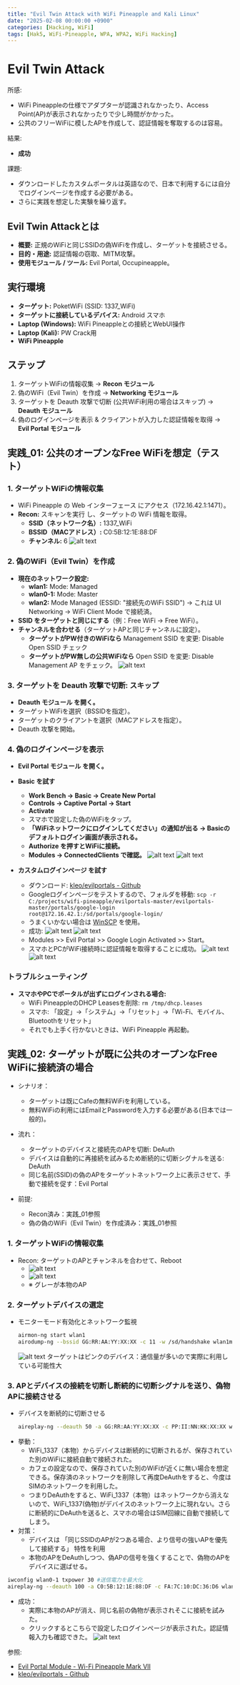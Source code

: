 ```yaml
---
title: "Evil Twin Attack with WiFi Pineapple and Kali Linux"
date: "2025-02-08 00:00:00 +0900"
categories: [Hacking, WiFi]
tags: [Hak5, WiFi-Pineapple, WPA, WPA2, WiFi Hacking]
---
```


# Evil Twin Attack

所感: 
- WiFi Pineappleの仕様でアダプターが認識されなかったり、Access Point(AP)が表示されなかったりで少し時間がかかった。
- 公共のフリーWiFiに模したAPを作成して、認証情報を奪取するのは容易。

結果: 
- **成功**

課題: 
- ダウンロードしたカスタムポータルは英語なので、日本で利用するには自分でログインページを作成する必要がある。
- さらに実践を想定した実験を繰り返す。

## Evil Twin Attackとは

- **概要:** 正規のWiFiと同じSSIDの偽WiFiを作成し、ターゲットを接続させる。
- **目的・用途:** 認証情報の窃取、MITM攻撃。
- **使用モジュール / ツール:** Evil Portal, Occupineapple。

## 実行環境

- **ターゲット:** PoketWiFi (SSID: 1337_WiFi)
- **ターゲットに接続しているデバイス:** Android スマホ
- **Laptop (Windows):** WiFi Pineappleとの接続とWebUI操作
- **Laptop (Kali):** PW Crack用
- **WiFi Pineapple**

## ステップ
1. ターゲットWiFiの情報収集 → **Recon モジュール**
2. 偽のWiFi（Evil Twin）を作成 → **Networking モジュール**
3. ターゲットを Deauth 攻撃で切断 (公共WiFi利用の場合はスキップ) → **Deauth モジュール**
4. 偽のログインページを表示 & クライアントが入力した認証情報を取得 → **Evil Portal モジュール**

## 実践_01: 公共のオープンなFree WiFiを想定（テスト）

### 1. ターゲットWiFiの情報収集

- WiFi Pineapple の Web インターフェース にアクセス（172.16.42.1:1471）。
- **Recon:** スキャンを実行 し、ターゲットの WiFi 情報を取得。
   - **SSID（ネットワーク名）:** 1337_WiFi
   - **BSSID（MACアドレス）:** C0:5B:12:1E:88:DF
   - **チャンネル:** 6
      ![alt text](../assets/images/Screenshot_2025-02-08_085010.png)  

### 2. 偽のWiFi（Evil Twin）を作成

- **現在のネットワーク設定:**
   - **wlan1:** Mode: Managed
   - **wlan0-1:** Mode: Master
   - **wlan2:** Mode Managed (ESSID: "接続先のWiFi SSID") → これは UI Networking → WiFi Client Mode で接続済。
- **SSID をターゲットと同じにする**（例：Free WiFi → Free WiFi）。
- **チャンネルを合わせる**（ターゲットAPと同じチャンネルに設定）。
   - **ターゲットがPW付きのWiFiなら** Management SSID を変更: Disable Open SSID チェック
   - **ターゲットがPW無しの公共WiFiなら** Open SSID を変更: Disable Management AP をチェック。
      ![alt text](../assets/images/Screenshot_2025-02-08_101658.png)  

### 3. ターゲットを Deauth 攻撃で切断: スキップ

- **Deauth モジュール を開く。**
- ターゲットWiFiを選択（BSSIDを指定）。
- ターゲットのクライアントを選択（MACアドレスを指定）。
- Deauth 攻撃を開始。

### 4. 偽のログインページを表示

- **Evil Portal モジュール を開く。**
- **Basic を試す**
   - **Work Bench → Basic → Create New Portal**
   - **Controls → Captive Portal → Start**
   - **Activate**
   - スマホで設定した偽のWiFiをタップ。
   - **「WiFiネットワークにログインしてください」の通知が出る → Basicのデフォルトログイン画面が表示される。**
   - **Authorize を押すとWiFiに接続。**
   - **Modules → ConnectedClients で確認。**
      ![alt text](../assets/images/Screenshot_2025-02-08_114414.png)
      ![alt text](../assets/images/Screenshot_2025-02-08_121223.png)


- **カスタムログインページ を試す**
   - ダウンロード: [kleo/evilportals - Github](https://github.com/kleo/evilportals)
   - Googleログインページをテストするので、フォルダを移動: `scp -r C:/projects/wifi-pineapple/evilportals-master/evilportals-master/portals/google-login root@172.16.42.1:/sd/portals/google-login/`
   - うまくいかない場合は [WinSCP](https://winscp.net/eng/download.php) を使用。
   - 成功:
      ![alt text](<../assets/images/Screenshot_2025-02-08 _143913.png>)
      ![alt text](../assets/images/Screenshot_2025-02-08_143940.png)
   - Modules >> Evil Portal >> Google Login Activated >> Start。
   - スマホとPCがWiFi接続時に認証情報を取得することに成功。
      ![alt text](../assets/images/Screenshot_2025-02-08_152643.png)
      ![alt text](../assets/images/Screenshot_2025-02-08_153029.png)

### **トラブルシューティング**

- **スマホやPCでポータルが出ずにログインされる場合:**
  - WiFi PineappleのDHCP Leasesを削除: `rm /tmp/dhcp.leases`
  - スマホ: 「設定」→「システム」→「リセット」→「Wi-Fi、モバイル、Bluetoothをリセット」
  - それでも上手く行かないときは、WiFi Pineapple 再起動。



## 実践_02: ターゲットが既に公共のオープンなFree WiFiに接続済の場合

- シナリオ：
   - ターゲットは既にCafeの無料WiFiを利用している。
   - 無料WiFiの利用にはEmailとPasswordを入力する必要がある(日本では一般的)。

- 流れ：
   - ターゲットのデバイスと接続先のAPを切断: DeAuth
   - デバイスは自動的に再接続を試みるため断続的に切断シグナルを送る: DeAuth
   - 同じ名前(SSID)の偽のAPをターゲットネットワーク上に表示させて、手動で接続を促す：Evil Portal

- 前提: 
   - Recon済み：実践_01参照
   - 偽の偽のWiFi（Evil Twin）を作成済み：実践_01参照

### 1. ターゲットWiFiの情報収集

- Recon: ターゲットのAPとチャンネルを合わせて、Reboot
   - ![alt text](../assets/images/Screenshot_2025-02-08_203833.png)
   - ![alt text](../assets/images/Screenshot_2025_02-08_204359.png)
   - ※ グレーが本物のAP

### 2. ターゲットデバイスの選定
- モニターモード有効化とネットワーク監視
   ```sh
   airmon-ng start wlan1
   airodump-ng --bssid GG:RR:AA:YY:XX:XX -c 11 -w /sd/handshake wlan1mon
   ```
   ![alt text](../assets/images/Screenshot_2025-02-08_213443.png)
   ターゲットはピンクのデバイス：通信量が多いので実際に利用している可能性大

### 3. APとデバイスの接続を切断し断続的に切断シグナルを送り、偽物APに接続させる
- デバイスを断続的に切断させる
   ```sh
   aireplay-ng --deauth 50 -a GG:RR:AA:YY:XX:XX -c PP:II:NN:KK:XX:XX wlan1mon
   ```
- 挙動：
   - WiFi_1337（本物）からデバイスは断続的に切断されるが、保存されていた別のWiFiに接続自動で接続された。
   - カフェの設定なので、保存されていた別のWiFiが近くに無い場合を想定できる。保存済のネットワークを削除して再度DeAuthをすると、今度はSIMのネットワークを利用した。
   - つまりDeAuthをすると、WiFi_1337（本物）はネットワークから消えないので、WiFi_1337(偽物)がデバイスのネットワーク上に現れない。さらに断続的にDeAuthを送ると、スマホの場合はSIM回線に自動で接続してしまう。
- 対策：
   - デバイスは 「同じSSIDのAPが2つある場合、より信号の強いAPを優先して接続する」 特性を利用
   - 本物のAPをDeAuthしつつ、偽APの信号を強くすることで、偽物のAPをデバイスに選ばせる。  
```sh
iwconfig wlan0-1 txpower 30 #送信電力を最大化
aireplay-ng --deauth 100 -a C0:5B:12:1E:88:DF -c FA:7C:10:DC:36:D6 wlan1mon
```
- 成功：
   - 実際に本物のAPが消え、同じ名前の偽物が表示されそこに接続を試みた。
   - クリックするとこちらで設定したログインページが表示された。認証情報入力も確認できた。
   ![alt text](../assets/images/Screenshot_2025-02-08_220604.png)



参照: 
- [Evil Portal Module - Wi-Fi Pineapple Mark VII](https://www.youtube.com/watch?v=EEJtdj8i4Jg)
- [kleo/evilportals - Github](https://github.com/kleo/evilportals)

